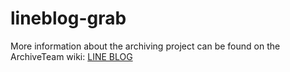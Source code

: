 lineblog-grab
=============

More information about the archiving project can be found on the ArchiveTeam wiki: [LINE BLOG](https://wiki.archiveteam.org/index.php/LINE_BLOG)
